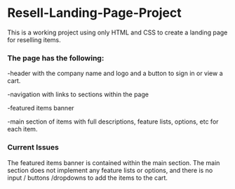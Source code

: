 # Resell-Landing-Page-Project

This is a working project using only HTML and CSS to create a landing page for reselling items. 

### The page has the following:

  -header with the company name and logo and a button to sign in or view a cart.
  
  -navigation with links to sections within the page
  
  -featured items banner
  
  -main section of items with full descriptions, feature lists, options, etc for each item.
  
  
### Current Issues

The featured items banner is contained within the main section. The main section does not implement any feature lists or options, and there is no input / buttons /dropdowns to add the items to the cart.
